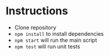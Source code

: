 # Instructions

- Clone repository
- `npm install` to install dependencies
- `npm start` will run the main script
- `npm test` will run unit tests